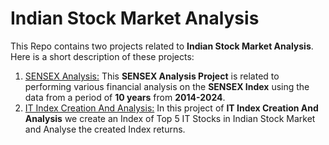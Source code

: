 # Indian Stock Market Analysis

This Repo contains two projects related to **Indian Stock Market Analysis**. Here is a short description of these projects:

1. [SENSEX Analysis:](./SensexAnalysis.ipynb) This **SENSEX Analysis Project** is related to performing various financial analysis on the **SENSEX Index** using the data from a period of **10 years** from **2014-2024**.
2. [IT Index Creation And Analysis:](./IndianITIndex.ipynb) In this project of **IT Index Creation And Analysis** we create an Index of Top 5 IT Stocks in Indian Stock Market and Analyse the created Index returns.
